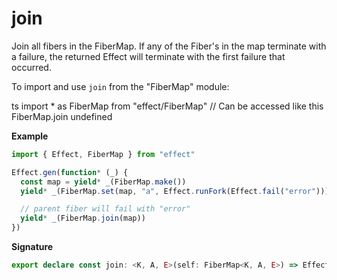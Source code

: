 # join

Join all fibers in the FiberMap. If any of the Fiber's in the map terminate with a failure,
the returned Effect will terminate with the first failure that occurred.

To import and use `join` from the "FiberMap" module:

ts
import \* as FiberMap from "effect/FiberMap"
// Can be accessed like this
FiberMap.join
undefined

**Example**

```ts
import { Effect, FiberMap } from "effect"

Effect.gen(function* (_) {
  const map = yield* _(FiberMap.make())
  yield* _(FiberMap.set(map, "a", Effect.runFork(Effect.fail("error"))))

  // parent fiber will fail with "error"
  yield* _(FiberMap.join(map))
})
```

**Signature**

```ts
export declare const join: <K, A, E>(self: FiberMap<K, A, E>) => Effect.Effect<void, E>
```
